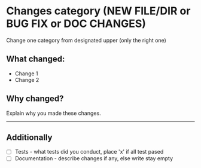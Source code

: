# Changes category (NEW FILE/DIR or BUG FIX or DOC CHANGES)

Change one category from designated upper (only the right one)

## What changed:
- Change 1
- Change 2

## Why changed?
Explain why you made these changes.

---

## Additionally
- [ ] Tests - what tests did you conduct, place 'x' if all test pased
- [ ] Documentation - describe changes if any, else write stay empty

